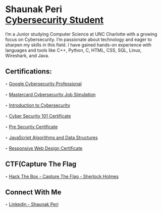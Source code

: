 <h1>Shaunak Peri <br/><a href="https://github.com/shaunakperi"> Cybersecurity Student</a></h1>

I’m a Junior studying Computer Science at UNC Charlotte with a growing focus on Cybersecurity. I’m passionate about technology and eager to sharpen my skills in this field. I have gained hands-on experience with languages and tools like C++, Python, C, HTML, CSS, SQL, Linux, Wireshark, and Java.


<h2>Certifications: </h2>
‣ <a href=>Google Cybersecurity Professional</a>
<br>
<br>
‣ <a href=https://forage-uploads-prod.s3.amazonaws.com/completion-certificates/mfxGwGDp6WkQmtmTf/vcKAB5yYAgvemepGQ_mfxGwGDp6WkQmtmTf_68c03978a8bab8f3748b510d_1757443370880_completion_certificate.pdf>Mastercard Cybersecurity Job Simulation</a>
<br>
<br>
‣ <a href=https://www.credly.com/badges/1833e959-34f6-43d7-be42-b74a545c94b5>Introduction to Cybersecurity</a>   
<br>
<br>
‣ <a href=https://tryhackme-certificates.s3-eu-west-1.amazonaws.com/THM-MQQEHQE6FB.pdf>Cyber Security 101 Certificate</a>  
<br>
<br>
‣ <a href=https://tryhackme-certificates.s3-eu-west-1.amazonaws.com/THM-4OCOE4UPFJ.png>Pre Security Certificate</a> 
<br>
<br>
‣ <a href=https://www.freecodecamp.org/certification/speri8/javascript-algorithms-and-data-structures-v8>JavaScript Algorithms and Data Structures</a> 
<br>
<br>
‣ <a href=https://www.freecodecamp.org/certification/speri8/responsive-web-design>Responsive Web Design Certificate</a> 


<h2>CTF(Capture The Flag</h2>
‣ <a href=https://github.com/shuanakperi/Sherlock-Holmes-CTF>Hack The Box - Capture The Flag - Sherlock Holmes</a>

<h2>Connect With Me</h2>
‣ <a href=https://www.linkedin.com/in/shaunak-peri-315744245>Linkedin - Shaunak Peri </a>
